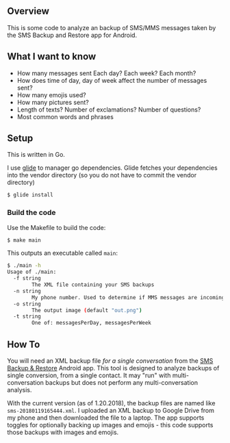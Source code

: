 Overview
--------

This is some code to analyze an backup of SMS/MMS messages taken by the SMS
Backup and Restore app for Android.

What I want to know
-------------------

- How many messages sent Each day? Each week? Each month?
- How does time of day, day of week affect the number of messages sent?
- How many emojis used?
- How many pictures sent?
- Length of texts? Number of exclamations? Number of questions?
- Most common words and phrases

Setup
-----

This is written in Go.

I use [glide](https://github.com/Masterminds/glide) to manager go dependencies.
Glide fetches your dependencies into the vendor directory (so you do not have
to commit the vendor directory)

```bash
$ glide install
```

### Build the code

Use the Makefile to build the code:

```bash
$ make main
```

This outputs an executable called `main`:

```bash
$ ./main -h
Usage of ./main:
  -f string
        The XML file containing your SMS backups
  -n string
        My phone number. Used to determine if MMS messages are incoming
  -o string
        The output image (default "out.png")
  -t string
        One of: messagesPerDay, messagesPerWeek
```

How To
------

You will need an XML backup file _for a single conversation_ from the [SMS
Backup & Restore](https://play.google.com/store/apps/details?id=com.riteshsahu.SMSBackupRestore)
Android app. This tool is designed to analyze backups of single conversion,
from a single contact. It may "run" with multi-conversation backups but does
not perform any multi-conversation analysis.

With the current version (as of 1.20.2018), the backup files are named like
`sms-20180119165444.xml`. I uploaded an XML backup to Google Drive from my
phone and then downloaded the file to a laptop. The app supports toggles for
optionally backing up images and emojis - this code supports those backups with
images and emojis.
